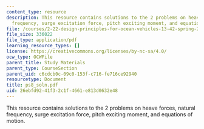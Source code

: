 ```yaml
---
content_type: resource
description: This resource contains solutions to the 2 problems on heave forces, natural
  frequency, surge excitation force, pitch exciting moment, and equations of motion.
file: /courses/2-22-design-principles-for-ocean-vehicles-13-42-spring-2005/26ebfd9241f32c1f4661e813d0632e48_ps8_soln.pdf
file_size: 336022
file_type: application/pdf
learning_resource_types: []
license: https://creativecommons.org/licenses/by-nc-sa/4.0/
ocw_type: OCWFile
parent_title: Study Materials
parent_type: CourseSection
parent_uid: c6cdcb0c-09c0-153f-c716-fe716ce92940
resourcetype: Document
title: ps8_soln.pdf
uid: 26ebfd92-41f3-2c1f-4661-e813d0632e48
---
```

This resource contains solutions to the 2 problems on heave forces, natural frequency, surge excitation force, pitch exciting moment, and equations of motion.